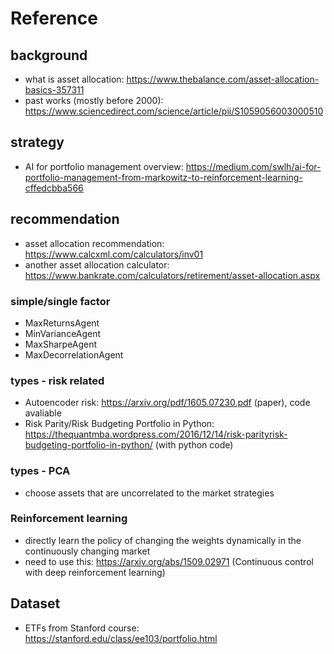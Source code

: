 # Reference

## background
- what is asset allocation: https://www.thebalance.com/asset-allocation-basics-357311
- past works (mostly before 2000): https://www.sciencedirect.com/science/article/pii/S1059056003000510

## strategy
- AI for portfolio management overview: https://medium.com/swlh/ai-for-portfolio-management-from-markowitz-to-reinforcement-learning-cffedcbba566

## recommendation
- asset allocation recommendation: https://www.calcxml.com/calculators/inv01
- another asset allocation calculator: https://www.bankrate.com/calculators/retirement/asset-allocation.aspx

### simple/single factor
- MaxReturnsAgent
- MinVarianceAgent
- MaxSharpeAgent
- MaxDecorrelationAgent

### types - risk related
- Autoencoder risk: https://arxiv.org/pdf/1605.07230.pdf  (paper), code avaliable
- Risk Parity/Risk Budgeting Portfolio in Python: https://thequantmba.wordpress.com/2016/12/14/risk-parityrisk-budgeting-portfolio-in-python/ (with python code)

### types - PCA
- choose assets that are uncorrelated to the market strategies

### Reinforcement learning
- directly learn the policy of changing the weights dynamically in the continuously changing market
- need to use this: https://arxiv.org/abs/1509.02971 (Continuous control with deep reinforcement learning)


## Dataset
- ETFs from Stanford course: https://stanford.edu/class/ee103/portfolio.html
